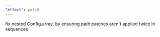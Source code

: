 ```yaml
---
"effect": patch
---
```


fix nested Config.array, by ensuring path patches aren't applied twice in sequences
